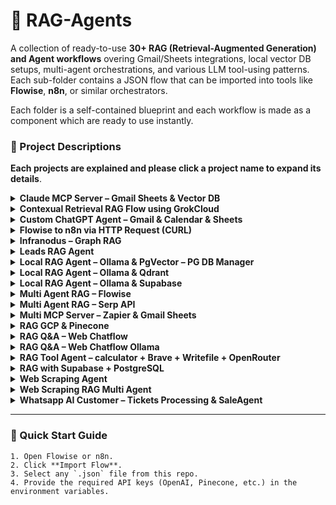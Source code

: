 # 🚀 RAG-Agents

A collection of ready-to-use **30+ RAG (Retrieval-Augmented Generation) and Agent workflows** overing Gmail/Sheets integrations, local vector DB setups, multi-agent orchestrations, and various LLM tool-using patterns. Each sub-folder contains a JSON flow that can be imported into tools like **Flowise**, **n8n**, or similar orchestrators. 

Each folder is a self-contained blueprint and each workflow is made as a component which are ready to use instantly. 

### 📂 Project Descriptions
**Each projects are explained and please click a project name to expand its details**.

<details>
<summary><b>Claude MCP Server – Gmail Sheets & Vector DB</b></summary>

- Triggers a Claude MCP server to pull Gmail and Google Sheets data.  
- Parses emails and sheet entries, transforms them into vector embeddings, and stores them in a Vector DB.  
- Enables semantic search and retrieval of emails or sheet records for downstream tasks.

</details>

<details>
<summary><b>Contexual Retrieval RAG Flow using GrokCloud</b></summary>

- Implements a contextual-chunking pipeline with GrokCloud for more meaningful document segmentation.  
- Groups related text into context-aware chunks before embedding.  
- Improves retrieval-augmented generation (RAG) by providing richer, coherent context to the LLM.

</details>

<details>
<summary><b>Custom ChatGPT Agent – Gmail & Calendar & Sheets</b></summary>

- Custom ChatGPT agent integrating Gmail, Google Calendar, and Sheets APIs.  
- Automates email parsing, event creation, and sheet updates in a single conversational interface.  
- Ideal for personal productivity and business workflow automation.

</details>

<details>
<summary><b>Flowise to n8n via HTTP Request (CURL)</b></summary>

- Connects Flowise chatflows to n8n via HTTP requests or cURL.  
- Sends chatflow outputs to n8n webhooks for automation triggers.  
- Useful for chaining AI-driven responses with low-code workflows.

</details>

<details>
<summary><b>Infranodus – Graph RAG</b></summary>

- Builds a semantic graph of documents using InfraNodus.  
- RAG queries traverse this graph to uncover hidden relationships and topic clusters.  
- Helps with knowledge discovery and complex information synthesis.

</details>

<details>
<summary><b>Leads RAG Agent</b></summary>

- Ingests lead data and embeds it into a Pinecone vector database.  
- Supports fast semantic search and retrieval of potential customer leads.  
- Ideal for CRM enrichment and sales intelligence.

</details>

<details>
<summary><b>Local RAG Agent – Ollama & PgVector – PG DB Manager</b></summary>

- Runs Ollama locally for inference with PgVector for vector embeddings.  
- Includes a Postgres DB manager to handle data ingestion and queries.  
- Provides a private, self-hosted RAG setup without cloud dependency.

</details>

<details>
<summary><b>Local RAG Agent – Ollama & Qdrant</b></summary>

- Pairs local Ollama LLM inference with Qdrant vector storage.  
- Supports high-speed similarity search and context retrieval on local data.  
- Good for privacy-sensitive deployments needing on-prem solutions.

</details>

<details>
<summary><b>Local RAG Agent – Ollama & Supabase</b></summary>

- Combines Ollama local LLM with Supabase’s managed Postgres and vector features.  
- Enables serverless, scalable RAG applications while keeping compute local.  
- Balances privacy with cloud convenience.

</details>

<details>
<summary><b>Multi Agent RAG – Flowise</b></summary>

- Orchestrates multiple specialized agents through Flowise.  
- Agents handle retrieval, internet search, and content generation in parallel.  
- Great for complex tasks like research or multi-step problem solving.

</details>

<details>
<summary><b>Multi Agent RAG – Serp API</b></summary>

- Multi-agent system enhanced by Serp API for live web searches.  
- Agents fetch current data and integrate it with vector retrieval results.  
- Useful for real-time intelligence and competitive analysis.

</details>

<details>
<summary><b>Multi MCP Server – Zapier & Gmail Sheets</b></summary>

- Bridges multiple MCP servers with Zapier automations.  
- Syncs Gmail and Google Sheets data across connected apps.  
- Simplifies complex integrations with minimal coding.

</details>

<details>
<summary><b>RAG GCP & Pinecone</b></summary>

- Implements a RAG pipeline using Google Cloud services for compute.  
- Stores embeddings in Pinecone for scalable vector search.  
- Suited for enterprise-level document retrieval and Q&A.

</details>

<details>
<summary><b>RAG Q&A – Web Chatflow</b></summary>

- Web-based interface for asking natural-language questions over your data.  
- Uses a RAG backend to fetch and synthesize answers from indexed documents.  
- Great for knowledge bases, FAQs, or internal documentation.

</details>

<details>
<summary><b>RAG Q&A – Web Chatflow Ollama</b></summary>

- Similar to the standard Web Chatflow but powered by a local Ollama model.  
- Provides private, offline Q&A capabilities with RAG.  
- Ideal when data must stay fully on-device.

</details>

<details>
<summary><b>RAG Tool Agent – calculator + Brave + Writefile + OpenRouter</b></summary>

- An agent equipped with multiple tools: Brave for web search, a calculator, and file writing.  
- Routes model requests through OpenRouter for flexible LLM selection.  
- Handles tasks from data gathering to computation and file creation.

</details>

<details>
<summary><b>RAG with Supabase + PostgreSQL</b></summary>

- Step-by-step tutorial to build a RAG solution using Supabase and Postgres.  
- Covers document ingestion, embedding generation, and query execution.  
- Good starting point for developers learning vector databases.

</details>

<details>
<summary><b>Web Scraping Agent</b></summary>

- Automates website crawling by respecting robots.txt and using sitemaps.  
- Extracts and cleans data for downstream indexing or analysis.  
- Fits use cases like content aggregation or market research.

</details>

<details>
<summary><b>Web Scraping RAG Multi Agent</b></summary>

- Multi-agent workflow that scrapes the web, embeds content, and provides retrieval.  
- Supports live data collection and on-demand Q&A.  
- Enables real-time insights from dynamic websites.

</details>

<details>
<summary><b>Whatsapp AI Customer – Tickets Processing & SaleAgent</b></summary>

- WhatsApp chatbot for customer support and sales ticketing.  
- Processes audio messages, logs interactions in Supabase, and tracks leads.  
- Streamlines customer service and automates follow-ups.

</details>

---

### 🚀 Quick Start Guide

```
1. Open Flowise or n8n.
2. Click **Import Flow**.
3. Select any `.json` file from this repo.
4. Provide the required API keys (OpenAI, Pinecone, etc.) in the environment variables.
```





